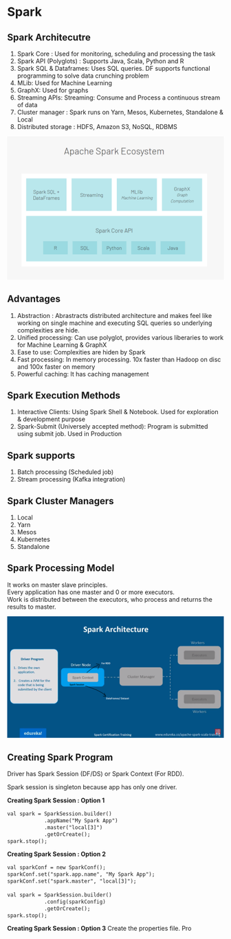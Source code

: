 # Spark 

## Spark Architecutre
<ol>
<li>Spark Core : Used for monitoring, scheduling and processing the task</li> 
<li>Spark API (Polyglots) : Supports Java, Scala, Python and R</li> 
<li>Spark SQL & Dataframes: Uses SQL queries. DF supports functional programming to solve data crunching problem</li> 
<li>MLib: Used for Machine Learning</li> 
<li>GraphX: Used for graphs</li> 
<li>Streaming APIs: Streaming: Consume and Process a continuous stream of data</li> 
<li>Cluster manager : Spark runs on Yarn, Mesos, Kubernetes, Standalone & Local</li> 
<li>Distributed storage : HDFS, Amazon S3, NoSQL, RDBMS</li> 
</ol>

![Spark Ecosystem](https://github.com/sumitborhade/Spark/raw/master/Spark_EcoSystem.png)

## Advantages
1. Abstraction : Abrastracts distributed architecture and makes feel like working on single machine and executing SQL queries so underlying complexities are hide.
2. Unified processing: Can use polyglot, provides various liberaries to work for Machine Learning & GraphX
3. Ease to use: Complexities are hiden by Spark
4. Fast processing: In memory processing. 10x faster than Hadoop on disc and 100x faster on memory
5. Powerful caching: It has caching management


## Spark Execution Methods
<ol>
<li>Interactive Clients: Using Spark Shell & Notebook. Used for exploration & development purpose</li>
<li>Spark-Submit (Universely accepted method): Program is submitted using submit job. Used in Production</li>
</ol>

## Spark supports 
1. Batch processing (Scheduled job)
2. Stream processing (Kafka integration)

## Spark Cluster Managers
1. Local
2. Yarn
3. Mesos
4. Kubernetes
5. Standalone

## Spark Processing Model
It works on master slave principles. <br/>
Every application has one master and 0 or more executors. </br>
Work is distributed between the executors, who process and returns the results to master. </br>

![Diagram](https://raw.githubusercontent.com/sumitborhade/Spark/master/Spark_Processing_Model.png)

## Creating Spark Program
Driver has Spark Session (DF/DS) or Spark Context (For RDD).

Spark session is singleton because app has only one driver. 

**Creating Spark Session : Option 1**
```
val spark = SparkSession.builder()
            .appName("My Spark App")
            .master("local[3]")
            .getOrCreate();
spark.stop();
```


**Creating Spark Session : Option 2**
```
val sparkConf = new SparkConf();
sparkConf.set("spark.app.name", "My Spark App");
sparkConf.set("spark.master", "local[3]");

val spark = SparkSession.builder()
            .config(sparkConfig)
            .getOrCreate();
spark.stop();

```

**Creating Spark Session : Option 3**
Create the properties file.
Pro